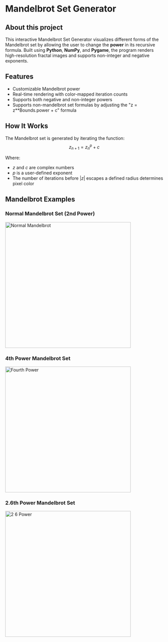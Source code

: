 # Mandelbrot Set Generator
## About this project
This interactive Mandelbrot Set Generator visualizes different forms of the Mandelbrot set by allowing the user to change the **power** in its recursive formula. Built using **Python**, **NumPy**, and **Pygame**, the program renders high-resolution fractal images and supports non-integer and negative exponents.


## Features
- Customizable Mandelbrot power
- Real-time rendering with color-mapped iteration counts
- Supports both negative and non-integer powers
- Supports non-mandelbrot set formulas by adjusting the "z = z**Bounds.power + c" formula


## How It Works
The Mandelbrot set is generated by iterating the function:
$$z_{n+1} = z_n^p + c$$

Where:
- $z$ and $c$ are complex numbers
- $p$ is a user-defined exponent
- The number of iterations before $|z|$ escapes a defined radius determines pixel color


## Mandelbrot Examples
### Normal Mandelbrot Set (2nd Power)
<img width="400" alt="Normal Mandelbrot" src="https://github.com/user-attachments/assets/69834657-9231-4b97-b682-21be81e0d0aa" />



### 4th Power Mandelbrot Set
<img width="400" alt="Fourth Power" src="https://github.com/user-attachments/assets/3f99cdc9-46b1-4107-b53f-66db6bac2ced" />



### 2.6th Power Mandelbrot Set
<img width="400" alt="2 6 Power" src="https://github.com/user-attachments/assets/cf452b8d-fdf9-40d0-b1a2-d3c847415397" />
